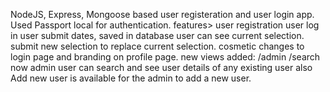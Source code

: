 NodeJS, Express, Mongoose based user registeration and user login app. Used Passport local for authentication. 
 features>
 user registration 
 user log in
 user submit dates, saved in database
 user can see current selection.
 submit new selection to replace current selection.
 cosmetic changes to login page and branding on profile page.
 new views added: 
    /admin
    /search
now admin user can search and see user details of any existing user also Add new user is available for the admin to add a new user.
